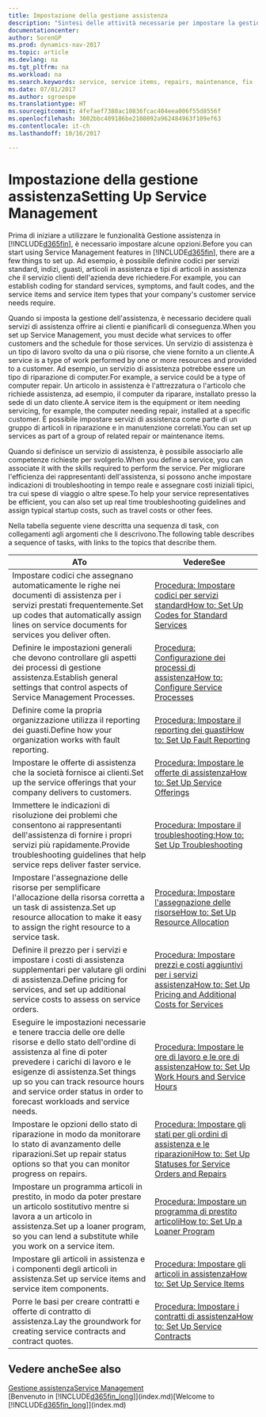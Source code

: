 ```yaml
---
title: Impostazione della gestione assistenza
description: "Sintesi delle attività necessarie per impostare la gestione dell'assistenza adattandola al modo in cui le organizzazioni gestiscono i propri servizi."
documentationcenter: 
author: SorenGP
ms.prod: dynamics-nav-2017
ms.topic: article
ms.devlang: na
ms.tgt_pltfrm: na
ms.workload: na
ms.search.keywords: service, service items, repairs, maintenance, fix
ms.date: 07/01/2017
ms.author: sgroespe
ms.translationtype: HT
ms.sourcegitcommit: 4fefaef7380ac10836fcac404eea006f55d8556f
ms.openlocfilehash: 3002bbc409186be2108092a962484963f109ef63
ms.contentlocale: it-ch
ms.lasthandoff: 10/16/2017

---
```


# <a name="setting-up-service-management"></a><span data-ttu-id="3b246-103">Impostazione della gestione assistenza</span><span class="sxs-lookup"><span data-stu-id="3b246-103">Setting Up Service Management</span></span>
<span data-ttu-id="3b246-104">Prima di iniziare a utilizzare le funzionalità Gestione assistenza in [!INCLUDE[d365fin](includes/d365fin_md.md)], è necessario impostare alcune opzioni.</span><span class="sxs-lookup"><span data-stu-id="3b246-104">Before you can start using Service Management features in [!INCLUDE[d365fin](includes/d365fin_md.md)], there are a few things to set up.</span></span> <span data-ttu-id="3b246-105">Ad esempio, è possibile definire codici per servizi standard, indizi, guasti, articoli in assistenza e tipi di articoli in assistenza che il servizio clienti dell'azienda deve richiedere.</span><span class="sxs-lookup"><span data-stu-id="3b246-105">For example, you can establish coding for standard services, symptoms, and fault codes, and the service items and service item types that your company's customer service needs require.</span></span>  

<span data-ttu-id="3b246-106">Quando si imposta la gestione dell'assistenza, è necessario decidere quali servizi di assistenza offrire ai clienti e pianificarli di conseguenza.</span><span class="sxs-lookup"><span data-stu-id="3b246-106">When you set up Service Management, you must decide what services to offer customers and the schedule for those services.</span></span> <span data-ttu-id="3b246-107">Un servizio di assistenza è un tipo di lavoro svolto da una o più risorse, che viene fornito a un cliente.</span><span class="sxs-lookup"><span data-stu-id="3b246-107">A service is a type of work performed by one or more resources and provided to a customer.</span></span> <span data-ttu-id="3b246-108">Ad esempio, un servizio di assistenza potrebbe essere un tipo di riparazione di computer.</span><span class="sxs-lookup"><span data-stu-id="3b246-108">For example, a service could be a type of computer repair.</span></span> <span data-ttu-id="3b246-109">Un articolo in assistenza è l'attrezzatura o l'articolo che richiede assistenza, ad esempio, il computer da riparare, installato presso la sede di un dato cliente.</span><span class="sxs-lookup"><span data-stu-id="3b246-109">A service item is the equipment or item needing servicing, for example, the computer needing repair, installed at a specific customer.</span></span> <span data-ttu-id="3b246-110">È possibile impostare servizi di assistenza come parte di un gruppo di articoli in riparazione e in manutenzione correlati.</span><span class="sxs-lookup"><span data-stu-id="3b246-110">You can set up services as part of a group of related repair or maintenance items.</span></span>  
  
<span data-ttu-id="3b246-111">Quando si definisce un servizio di assistenza, è possibile associarlo alle competenze richieste per svolgerlo.</span><span class="sxs-lookup"><span data-stu-id="3b246-111">When you define a service, you can associate it with the skills required to perform the service.</span></span> <span data-ttu-id="3b246-112">Per migliorare l'efficienza dei rappresentanti dell'assistenza, si possono anche impostare indicazioni di troubleshooting in tempo reale e assegnare costi iniziali tipici, tra cui spese di viaggio o altre spese.</span><span class="sxs-lookup"><span data-stu-id="3b246-112">To help your service representatives be efficient, you can also set up real time troubleshooting guidelines and assign typical startup costs, such as travel costs or other fees.</span></span>  

<span data-ttu-id="3b246-113">Nella tabella seguente viene descritta una sequenza di task, con collegamenti agli argomenti che li descrivono.</span><span class="sxs-lookup"><span data-stu-id="3b246-113">The following table describes a sequence of tasks, with links to the topics that describe them.</span></span>  
  
| <span data-ttu-id="3b246-114">A</span><span class="sxs-lookup"><span data-stu-id="3b246-114">To</span></span> | <span data-ttu-id="3b246-115">Vedere</span><span class="sxs-lookup"><span data-stu-id="3b246-115">See</span></span> |
| --- | --- |
| <span data-ttu-id="3b246-116">Impostare codici che assegnano automaticamente le righe nei documenti di assistenza per i servizi prestati frequentemente.</span><span class="sxs-lookup"><span data-stu-id="3b246-116">Set up codes that automatically assign lines on service documents for services you deliver often.</span></span> |[<span data-ttu-id="3b246-117">Procedura: Impostare codici per servizi standard</span><span class="sxs-lookup"><span data-stu-id="3b246-117">How to: Set Up Codes for Standard Services</span></span>](service-how-setup-service-coding.md)|
| <span data-ttu-id="3b246-118">Definire le impostazioni generali che devono controllare gli aspetti dei processi di gestione assistenza.</span><span class="sxs-lookup"><span data-stu-id="3b246-118">Establish general settings that control aspects of Service Management Processes.</span></span>|[<span data-ttu-id="3b246-119">Procedura: Configurazione dei processi di assistenza</span><span class="sxs-lookup"><span data-stu-id="3b246-119">How to: Configure Service Processes</span></span>](service-setup-service-processes.md)|
| <span data-ttu-id="3b246-120">Definire come la propria organizzazione utilizza il reporting dei guasti.</span><span class="sxs-lookup"><span data-stu-id="3b246-120">Define how your organization works with fault reporting.</span></span> |[<span data-ttu-id="3b246-121">Procedura: Impostare il reporting dei guasti</span><span class="sxs-lookup"><span data-stu-id="3b246-121">How to: Set Up Fault Reporting</span></span>](service-how-setup-fault-reporting.md) |
| <span data-ttu-id="3b246-122">Impostare le offerte di assistenza che la società fornisce ai clienti.</span><span class="sxs-lookup"><span data-stu-id="3b246-122">Set up the service offerings that your company delivers to customers.</span></span>|[<span data-ttu-id="3b246-123">Procedura: Impostare le offerte di assistenza</span><span class="sxs-lookup"><span data-stu-id="3b246-123">How to: Set Up Service Offerings</span></span>](service-how-setup-service-offerings.md)|
| <span data-ttu-id="3b246-124">Immettere le indicazioni di risoluzione dei problemi che consentono ai rappresentanti dell'assistenza di fornire i propri servizi più rapidamente.</span><span class="sxs-lookup"><span data-stu-id="3b246-124">Provide troubleshooting guidelines that help service reps deliver faster service.</span></span> |[<span data-ttu-id="3b246-125">Procedura: Impostare il troubleshooting:</span><span class="sxs-lookup"><span data-stu-id="3b246-125">How to: Set Up Troubleshooting</span></span>](service-how-setup-troubleshooting.md) |
| <span data-ttu-id="3b246-126">Impostare l'assegnazione delle risorse per semplificare l'allocazione della risorsa corretta a un task di assistenza.</span><span class="sxs-lookup"><span data-stu-id="3b246-126">Set up resource allocation to make it easy to assign the right resource to a service task.</span></span> |[<span data-ttu-id="3b246-127">Procedura: Impostare l'assegnazione delle risorse</span><span class="sxs-lookup"><span data-stu-id="3b246-127">How to: Set Up Resource Allocation</span></span>](service-how-setup-resource-allocation.md) |
| <span data-ttu-id="3b246-128">Definire il prezzo per i servizi e impostare i costi di assistenza supplementari per valutare gli ordini di assistenza.</span><span class="sxs-lookup"><span data-stu-id="3b246-128">Define pricing for services, and set up additional service costs to assess on service orders.</span></span> |[<span data-ttu-id="3b246-129">Procedura: Impostare prezzi e costi aggiuntivi per i servizi assistenza</span><span class="sxs-lookup"><span data-stu-id="3b246-129">How to: Set Up Pricing and Additional Costs for Services</span></span>](service-how-setup-service-costs-pricing.md)|
| <span data-ttu-id="3b246-130">Eseguire le impostazioni necessarie e tenere traccia delle ore delle risorse e dello stato dell'ordine di assistenza al fine di poter prevedere i carichi di lavoro e le esigenze di assistenza.</span><span class="sxs-lookup"><span data-stu-id="3b246-130">Set things up so you can track resource hours and service order status in order to forecast workloads and service needs.</span></span>|[<span data-ttu-id="3b246-131">Procedura: Impostare le ore di lavoro e le ore di assistenza</span><span class="sxs-lookup"><span data-stu-id="3b246-131">How to: Set Up Work Hours and Service Hours</span></span>](service-how-setup-work-service-hours.md)|
| <span data-ttu-id="3b246-132">Impostare le opzioni dello stato di riparazione in modo da monitorare lo stato di avanzamento delle riparazioni.</span><span class="sxs-lookup"><span data-stu-id="3b246-132">Set up repair status options so that you can monitor progress on repairs.</span></span> | [<span data-ttu-id="3b246-133">Procedura: Impostare gli stati per gli ordini di assistenza e le riparazioni</span><span class="sxs-lookup"><span data-stu-id="3b246-133">How to: Set Up Statuses for Service Orders and Repairs</span></span>](service-order-repair-status.md)|
| <span data-ttu-id="3b246-134">Impostare un programma articoli in prestito, in modo da poter prestare un articolo sostitutivo mentre si lavora a un articolo in assistenza.</span><span class="sxs-lookup"><span data-stu-id="3b246-134">Set up a loaner program, so you can lend a substitute while you work on a service item.</span></span> |[<span data-ttu-id="3b246-135">Procedura: Impostare un programma di prestito articoli</span><span class="sxs-lookup"><span data-stu-id="3b246-135">How to: Set Up a Loaner Program</span></span>](service-how-setup-loaner-program.md) |
| <span data-ttu-id="3b246-136">Impostare gli articoli in assistenza e i componenti degli articoli in assistenza.</span><span class="sxs-lookup"><span data-stu-id="3b246-136">Set up service items and service item components.</span></span> |[<span data-ttu-id="3b246-137">Procedura: Impostare gli articoli in assistenza</span><span class="sxs-lookup"><span data-stu-id="3b246-137">How to: Set Up Service Items</span></span>](service-how-setup-service-items.md) |
| <span data-ttu-id="3b246-138">Porre le basi per creare contratti e offerte di contratto di assistenza.</span><span class="sxs-lookup"><span data-stu-id="3b246-138">Lay the groundwork for creating service contracts and contract quotes.</span></span> |[<span data-ttu-id="3b246-139">Procedura: Impostare i contratti di assistenza</span><span class="sxs-lookup"><span data-stu-id="3b246-139">How to: Set Up Service Contracts</span></span>](service-how-setup-service-contracts.md) |

## <a name="see-also"></a><span data-ttu-id="3b246-140">Vedere anche</span><span class="sxs-lookup"><span data-stu-id="3b246-140">See also</span></span>
[<span data-ttu-id="3b246-141">Gestione assistenza</span><span class="sxs-lookup"><span data-stu-id="3b246-141">Service Management</span></span>](service-service.md)  
<span data-ttu-id="3b246-142">[Benvenuto in [!INCLUDE[d365fin_long](includes/d365fin_long_md.md)]](index.md)</span><span class="sxs-lookup"><span data-stu-id="3b246-142">[Welcome to [!INCLUDE[d365fin_long](includes/d365fin_long_md.md)]](index.md)</span></span>  

